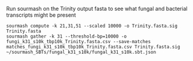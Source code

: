 Run sourmash on the Trinity output fasta to see what fungal and bacterial transcripts might be present

```
sourmash compute -k 21,31,51 --scaled 10000 -o Trinity.fasta.sig Trinity.fasta
sourmash gather -k 31 --threshold-bp=10000 -o fungi_k31_s10k_tbp10k_Trinity.fasta.csv --save-matches matches_fungi_k31_s10k_tbp10k_Trinity.fasta.csv Trinity.fasta.sig ~/sourmash_SBTs/fungal_k31_s10k/fungal_k31_s10k.sbt.json
```
